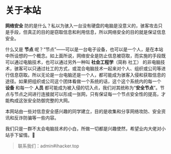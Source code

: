 # 关于本站 #

**网络安全** 防的是什么？私以为骇入一台没有硬盘的电脑是没意义的，骇客攻击只是手段，但真正的目的是窃取信息和利用信息，所以网络安全的目的就是保证信息安全。

什么又是 **节点** 呢？“节点”——可以是一台电子设备，也可以是一个人，是在本站中所设想的一个概念。如上面所说，网络安全是防止信息被窃取，而实施的手段既可以通过电脑技术，也可以通过另外一种叫 **社会工程学**（简称 社工） 的非电脑技术，骇客可以只通过社工的方式，或混合电脑技术一起来对个人、组织或公司等进行信息窃取。所以无论是一台电脑还是一个人，都可能成为骇客入侵和获取信息的途径。如果把组织或公司这个团体看做一个系统的话，这个这个系统内的每一个 **设备** 和每一个 **人员** 都可能成为被入侵的切入点，我们对其统称为“**安全节点**”。节点与节点之间进行连接就可以形成一张网，只有保证每一个节点安全性的提高，才能构成这张安全防御完整的大网。

本网站由一些对信息安全感兴趣的同学建立，目的是收集和分享网络攻防、安全资讯和反诈防骗等一些内容。

我们只是一群不太会电脑技术的小白，所做一切都是兴趣使然，希望业内大佬对小站手下留情。👶

> 联系我们：admin#ihacker.top